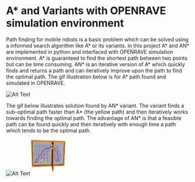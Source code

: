 # A* and Variants with OPENRAVE simulation environment

Path finding for mobile robots is a basic problem which can be solved using a informed search algorithm like A* or its variants. In this project A* and AN* are implemented in python and interfaced with OPENRAVE simulation environment. A* is guaranteed to find the shortest path between two points but can be time consuming. AN* is an iterative version of A* which quickly finds and returns a path and can iteratively improve upon the path to find the optimal path. The gif illustration below is for A* path found and simulated in OPENRAVE. 

![Alt Text](https://media.giphy.com/media/J2chJ2bex6Pca2SUEp/giphy.gif)


The gif below illustrates solution found by AN* variant. The variant finds a sub-optimal path faster than A* (the yellow path) and then iteratively works towards finding the optimal path. The advantage of AN* is that a feasible path can be found quickly and then iteratively with enough time a path which tends to be the optimal path.

![Alt Text](https://media.giphy.com/media/seyAkWbwzZu7DAf7jK/giphy.gif)<img src="https://github.com/nitishsanghi/Motion-Planning/blob/master/A*Variants/ANStarSample.jpg" width="100" height="100">
